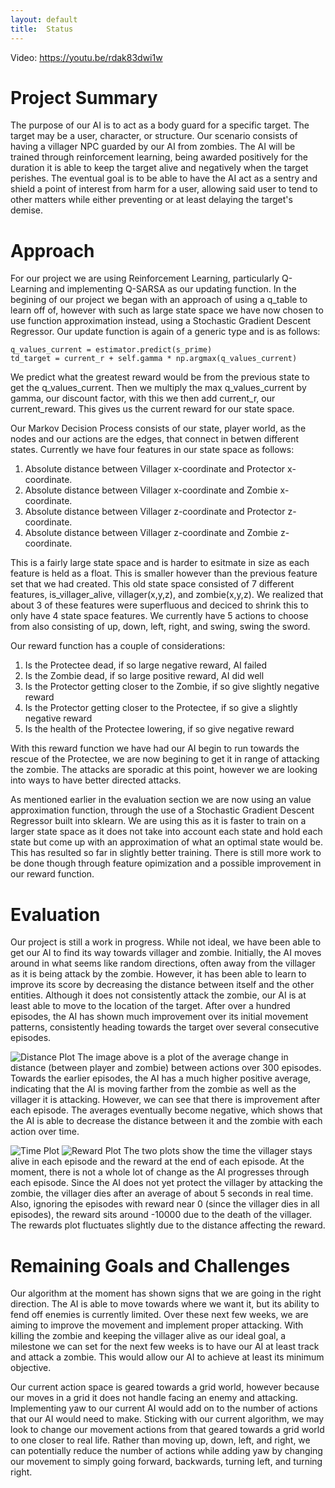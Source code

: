 ```yaml
---
layout: default
title:  Status
---
```

Video: https://youtu.be/rdak83dwi1w

# Project Summary
The purpose of our AI is to act as a body guard for a specific target. The target may be a user, character, or structure. Our scenario consists of having a villager NPC guarded by our AI from zombies. The AI will be trained through reinforcement learning, being awarded positively for the duration it is able to keep the target alive and negatively when the target perishes. The eventual goal is to be able to have the AI act as a sentry and shield a point of interest from harm for a user, allowing said user to tend to other matters while either preventing or at least delaying the target's demise.

# Approach
For our project we are using Reinforcement Learning, particularly Q-Learning and implementing Q-SARSA as our updating function.
In the begining of our project we began with an approach of using a q_table to learn off of, however with such as large state space
we have now chosen to use function approximation instead, using a Stochastic Gradient Descent Regressor. Our update function is again of a
generic type and is as follows:
```
q_values_current = estimator.predict(s_prime)
td_target = current_r + self.gamma * np.argmax(q_values_current)
```
We predict what the greatest reward would be from the previous state to get the q_values_current. Then we multiply the max q_values_current by gamma, our discount factor, with this
we then add current_r, our current_reward. This gives us the current reward for our state space.

Our Markov Decision Process consists of our state, player world, as the nodes and our actions are the edges, that connect in betwen different states. Currently we have four features in our state space as follows:
1. Absolute distance between Villager x-coordinate and Protector x-coordinate.
2. Absolute distance between Villager x-coordinate and Zombie x-coordinate.
3. Absolute distance between Villager z-coordinate and Protector z-coordinate.
4. Absolute distance between Villager z-coordinate and Zombie z-coordinate.

This is a fairly large state space and is harder to esitmate in size as each feature is held as a float. This is smaller however than the previous feature set that we had created.
This old state space consisted of 7 different features, is_villager_alive, villager(x,y,z), and zombie(x,y,z). We realized that about 3 of these features were superfluous and deciced
to shrink this to only have 4 state space features. We currently have 5 actions to choose from also consisting of up, down, left, right, and swing, swing the sword.

Our reward function has a couple of considerations:
1. Is the Protectee dead, if so large negative reward, AI failed
2. Is the Zombie dead, if so large positive reward, AI did well
3. Is the Protector getting closer to the Zombie, if so give slightly negative reward
4. Is the Protector getting closer to the Protectee, if so give a slightly negative reward
5. Is the health of the Protectee lowering, if so give negative reward

With this reward function we have had our AI begin to run towards the rescue of the Protectee, we are now begining to get it in range of attacking the zombie. The attacks are sporadic at this point,
however we are looking into ways to have better directed attacks.

As mentioned earlier in the evaluation section we are now using an value approximation function, through the use of a Stochastic Gradient Descent Regressor built into sklearn.
We are using this as it is faster to train on a larger state space as it does not take into account each state and hold each state but come up with an approximation of what an
optimal state would be. This has resulted so far in slightly better training. There is still more work to be done though through feature opimization and a possible improvement in
our reward function.

# Evaluation
Our project is still a work in progress. While not ideal, we have been able to get our AI to find its way towards villager and zombie. Initially, the AI moves around in what seems like random directions, often away from the villager as it is being attack by the zombie. However, it has been able to learn to improve its score by decreasing the distance between itself and the other entities. Although it does not consistently attack the zombie, our AI is at least able to move to the location of the target. After over a hundred episodes, the AI has shown much improvement over its initial movement patterns, consistently heading towards the target over several consecutive episodes.

![Distance Plot](img/distance.png)
The image above is a plot of the average change in distance (between player and zombie) between actions over 300 episodes. Towards the earlier episodes, the AI has a much higher positive average, indicating that the AI is moving farther from the zombie as well as the villager it is attacking. However, we can see that there is improvement after each episode. The averages eventually become negative, which shows that the AI is able to decrease the distance between it and the zombie with each action over time.

![Time Plot](img/time.png)
![Reward Plot](img/reward.png)
The two plots show the time the villager stays alive in each episode and the reward at the end of each episode. At the moment, there is not a whole lot of change as the AI progresses through each episode. Since the AI does not yet protect the villager by attacking the zombie, the villager dies after an average of about 5 seconds in real time. Also, ignoring the episodes with reward near 0 (since the villager dies in all episodes), the reward sits around -10000 due to the death of the villager. The rewards plot fluctuates slightly due to the distance affecting the reward.

# Remaining Goals and Challenges
Our algorithm at the moment has shown signs that we are going in the right direction. The AI is able to move towards where we want it, but its ability to fend off enemies is currently limited. Over these next few weeks, we are aiming to improve the movement and implement proper attacking. With killing the zombie and keeping the villager alive as our ideal goal, a milestone we can set for the next few weeks is to have our AI at least track and attack a zombie. This would allow our AI to achieve at least its minimum objective.

Our current action space is geared towards a grid world, however because our moves in a grid it does not handle facing an enemy and attacking. Implementing yaw to our current AI would add on to the number of actions that our AI would need to make. Sticking with our current algorithm, we may look to change our movement actions from that geared towards a grid world to one closer to real life. Rather than moving up, down, left, and right, we can potentially reduce the number of actions while adding yaw by changing our movement to simply going forward, backwards, turning left, and turning right.


